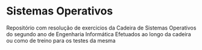# Sistemas Operativos

Repositório com resolução de exercicios da Cadeira de Sistemas Operativos do segundo ano de Engenharia Informática
Efetuados ao longo da cadeira ou como de treino para os testes da mesma

